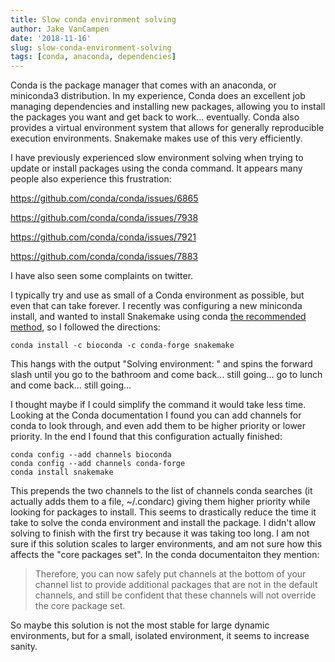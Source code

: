 ```yaml
---
title: Slow conda environment solving 
author: Jake VanCampen
date: '2018-11-16'
slug: slow-conda-environment-solving
tags: [conda, anaconda, dependencies]
---
```


Conda is the package manager that comes with an anaconda, or miniconda3 distribution. In my experience, Conda does an excellent job managing dependencies and installing new packages, allowing you to install the packages you want and get back to work... eventually. Conda also provides a virtual environment system that allows for generally reproducible execution environments. Snakemake makes use of this very efficiently. 

I have previously experienced slow environment solving when trying to update or install packages using the conda command. It appears many people also experience this frustration: 

https://github.com/conda/conda/issues/6865

https://github.com/conda/conda/issues/7938

https://github.com/conda/conda/issues/7921

https://github.com/conda/conda/issues/7883

I have also seen some complaints on twitter. 

I typically try and use as small of a Conda environment as possible, but even that can take forever. I recently was configuring a new miniconda install, and wanted to install Snakemake using conda [the recommended method](https://snakemake.readthedocs.io/en/stable/getting_started/installation.html#installation-via-conda), so I followed the directions:

`conda install -c bioconda -c conda-forge snakemake`

This hangs with the output "Solving environment: \" and spins the forward slash until you go to the bathroom and come back... still going... go to lunch and come back... still going...

I thought maybe if I could simplify the command it would take less time. Looking at the Conda documentation I found you can add channels for conda to look through, and even add them to be higher priority or lower priority. In the end I found that this configuration actually finished:

```
conda config --add channels bioconda
conda config --add channels conda-forge
conda install snakemake
``` 

This prepends the two channels to the list of channels conda searches (it actually adds them to a file, ~/.condarc) giving them higher priority while looking for packages to install. This seems to drastically reduce the time it take to solve the conda environment and install the package. I didn't allow solving to finish with the first try because it was taking too long. I am not sure if this solution scales to larger environments, and am not sure how this affects the "core packages set". In the conda documentaiton they mention:

> Therefore, you can now safely put channels at the bottom of your channel list to provide additional packages that are not in the default channels, and still be confident that these channels will not override the core package set.

So maybe this solution is not the most stable for large dynamic environments, but for a small, isolated environment, it seems to increase sanity. 